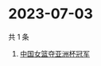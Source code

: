 # 2023-07-03

共 1 条

<!-- BEGIN -->
<!-- 最后更新时间 Mon Jul 03 2023 01:06:50 GMT+0800 (China Standard Time) -->

1. [中国女篮夺亚洲杯冠军](https://www.zhihu.com/search?q=中国女篮夺亚洲杯冠军)

<!-- END -->
